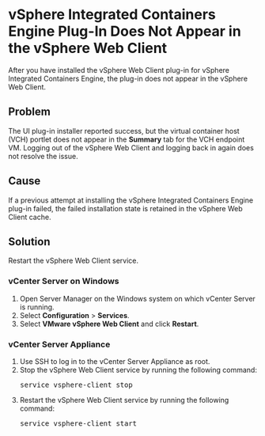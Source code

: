 # vSphere Integrated Containers Engine Plug-In Does Not Appear in the vSphere Web Client #

After you have installed the vSphere Web Client plug-in for vSphere Integrated Containers Engine, the plug-in does not appear in the vSphere Web Client.

## Problem ##

The UI plug-in installer reported success, but the virtual container host (VCH) portlet does not appear in the **Summary** tab for the VCH endpoint VM. Logging out of the vSphere Web Client and logging back in again does not resolve the issue.

## Cause ##

If a previous attempt at installing the vSphere Integrated Containers Engine plug-in failed, the failed installation state is retained in the vSphere Web Client cache.
<!-- You installed a new version of the vSphere Integrated Containers Engine plug-in that has the same version number as the previous version, for example a hot patch.-->


## Solution ##

Restart the vSphere Web Client service.

### vCenter Server on Windows ###

1. Open Server Manager on the Windows system on which vCenter Server is running.
2. Select **Configuration** > **Services**.
3. Select **VMware vSphere Web Client** and click **Restart**.

### vCenter Server Appliance ###

1. Use SSH to log in to the vCenter Server Appliance as root.
2. Stop the vSphere Web Client service by running the following command:<pre>service vsphere-client stop</pre>
3. Restart the vSphere Web Client service by running the following command:<pre>service vsphere-client start</pre>


